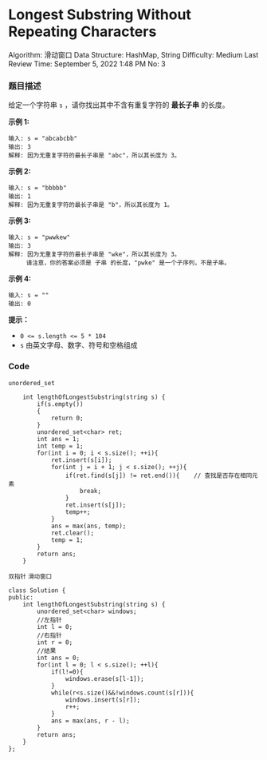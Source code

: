 # Longest Substring Without Repeating Characters

Algorithm: 滑动窗口
Data Structure: HashMap, String
Difficulty: Medium
Last Review Time: September 5, 2022 1:48 PM
No: 3

### 题目描述

给定一个字符串 `s` ，请你找出其中不含有重复字符的 **最长子串** 的长度。

**示例 1:**

```
输入: s = "abcabcbb"
输出: 3
解释: 因为无重复字符的最长子串是 "abc"，所以其长度为 3。
```

**示例 2:**

```
输入: s = "bbbbb"
输出: 1
解释: 因为无重复字符的最长子串是 "b"，所以其长度为 1。
```

**示例 3:**

```
输入: s = "pwwkew"
输出: 3
解释: 因为无重复字符的最长子串是 "wke"，所以其长度为 3。
     请注意，你的答案必须是 子串 的长度，"pwke" 是一个子序列，不是子串。
```

**示例 4:**

```
输入: s = ""
输出: 0
```

**提示：**

- `0 <= s.length <= 5 * 104`
- `s` 由英文字母、数字、符号和空格组成

### Code

`unordered_set`

```
    int lengthOfLongestSubstring(string s) {
        if(s.empty())
        {
            return 0;
        }
        unordered_set<char> ret;
        int ans = 1;
        int temp = 1;
        for(int i = 0; i < s.size(); ++i){
            ret.insert(s[i]);
            for(int j = i + 1; j < s.size(); ++j){
                if(ret.find(s[j]) != ret.end()){	// 查找是否存在相同元素
                    break;
                }
                ret.insert(s[j]);
                temp++;
            }
            ans = max(ans, temp);
            ret.clear();
            temp = 1;
        }
        return ans;
    }
```

`双指针` `滑动窗口`

```
class Solution {
public:
    int lengthOfLongestSubstring(string s) {
        unordered_set<char> windows;
        //左指针
        int l = 0;
        //右指针
        int r = 0;
        //结果
        int ans = 0;
        for(int l = 0; l < s.size(); ++l){
            if(l!=0){
                windows.erase(s[l-1]);
            }
            while(r<s.size()&&!windows.count(s[r])){
                windows.insert(s[r]);
                r++;
            }
            ans = max(ans, r - l);
        }
        return ans;
    }
};
```